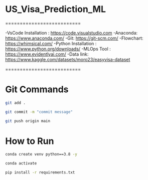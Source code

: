 # US_Visa_Prediction_ML

==========================

-VsCode Installation : https://code.visualstudio.com
-Anaconda: https://www.anaconda.com/
-Git: https://git-scm.com/
-Flowchart: https://whimsical.com/
-Python Installation : https://www.python.org/downloads/
-MLOps Tool : https://www.evidentlyai.com/
-Data link: https://www.kaggle.com/datasets/moro23/easyvisa-dataset

==========================

# Git Commands

```bash
git add .

git commit -m "commit message"

git push origin main

```

# How to Run

```bash
conda create venv python==3.8 -y

```

```bash
conda activate

```

```bash
pip install -r requirements.txt

```
